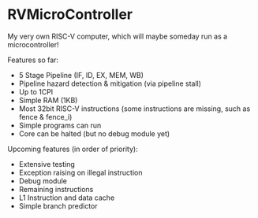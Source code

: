 # RVMicroController
My very own RISC-V computer, which will maybe someday run as a microcontroller!

Features so far:
* 5 Stage Pipeline (IF, ID, EX, MEM, WB)
* Pipeline hazard detection & mitigation (via pipeline stall)
* Up to 1CPI
* Simple RAM (1KB)
* Most 32bit RISC-V instructions (some instructions are missing, such as fence & fence_i)
* Simple programs can run
* Core can be halted (but no debug module yet)

Upcoming features (in order of priority):
* Extensive testing
* Exception raising on illegal instruction
* Debug module
* Remaining instructions
* L1 Instruction and data cache
* Simple branch predictor
